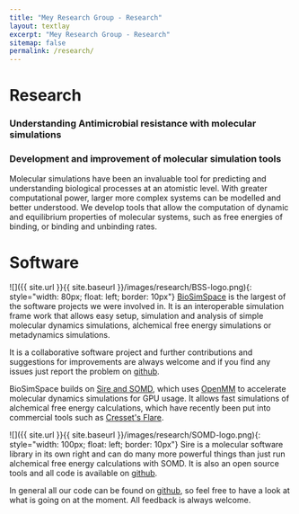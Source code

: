 ```yaml
---
title: "Mey Research Group - Research"
layout: textlay
excerpt: "Mey Research Group - Research"
sitemap: false
permalink: /research/
---
```


# Research

### Understanding Antimicrobial resistance with molecular simulations


### Development and improvement of molecular simulation tools

Molecular simulations have been an invaluable tool for predicting and understanding biological processes at an atomistic level. With greater computational power, larger more complex systems can be modelled and better understood. We develop tools that allow the computation of dynamic and equilibrium properties of molecular systems, such as free energies of binding, or binding and unbinding rates. 

# Software

![]({{ site.url }}{{ site.baseurl }}/images/research/BSS-logo.png){: style="width: 80px; float: left; border: 10px"}
[BioSimSpace](http://biosimspace.org) is the largest of the software projects we were involved in. It is an interoperable simulation frame work that allows easy setup, simulation and analysis of simple molecular dynamics simulations, alchemical free energy simulations or metadynamics simulations.     

It is a collaborative software project and further contributions and suggestions for improvements are always welcome and if you find any issues just report the problem on [github](https://github.com/michellab/BioSimSpace).

BioSimSpace builds on [Sire and SOMD](http://siremol.org), which uses [OpenMM](http://openmm.org) to accelerate molecular dynamics simulations for GPU usage. It allows fast simulations of alchemical free energy calculations, which have recently been put into commercial tools such as [Cresset's Flare](https://www.cresset-group.com/software/flare/). 

![]({{ site.url }}{{ site.baseurl }}/images/research/SOMD-logo.png){: style="width: 100px; float: left; border: 10px"}
Sire is a molecular software library in its own right and can do many more powerful things than just run alchemical free energy calculations with SOMD.
It is also an open source tools and all code is available on [github](https://github.com/michellab/Sire). 
 
In general all our code can be found on [github](https://github.com/meyresearch), so feel free to have a look at what is going on at the moment. All feedback is always welcome. 









